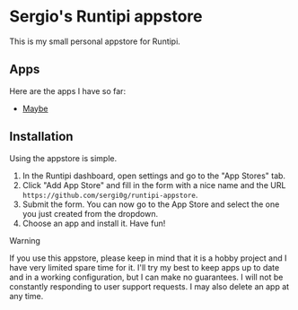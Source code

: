 # Sergio's Runtipi appstore

This is my small personal appstore for Runtipi.

## Apps

Here are the apps I have so far:
- [Maybe](https://github.com/maybe-finance/maybe)

## Installation

Using the appstore is simple.

1. In the Runtipi dashboard, open settings and go to the "App Stores" tab.
2. Click "Add App Store" and fill in the form with a nice name and the URL `https://github.com/sergi0g/runtipi-appstore`.
3. Submit the form. You can now go to the App Store and select the one you just created from the dropdown.
4. Choose an app and install it. Have fun!

> [!WARNING]
> If you use this appstore, please keep in mind that it is a hobby project and I have very limited spare time for it. I'll try my best to keep apps up to date and in a working configuration, but I can make no guarantees. I will not be constantly responding to user support requests. I may also delete an app at any time.